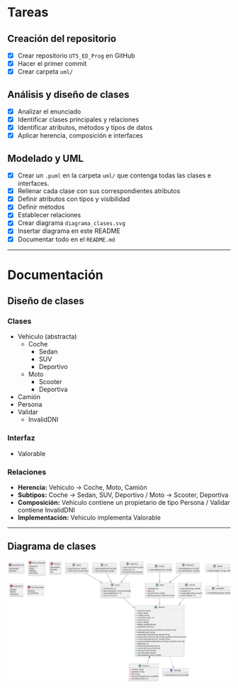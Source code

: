 # Tareas

## Creación del repositorio
- [x] Crear repositorio `UT5_ED_Prog` en GitHub
- [x] Hacer el primer commit
- [x] Crear carpeta `uml/`

## Análisis y diseño de clases
- [x] Analizar el enunciado
- [x] Identificar clases principales y relaciones
- [x] Identificar atributos, métodos y tipos de datos
- [x] Aplicar herencia, composición e interfaces

## Modelado y UML
- [x] Crear un `.puml` en la carpeta `uml/` que contenga todas las clases e interfaces.
- [x] Rellenar cada clase con sus correspondientes atributos
- [x] Definir atributos con tipos y visibilidad
- [x] Definir métodos
- [x] Establecer relaciones
- [x] Crear diagrama `diagrama_clases.svg`
- [x] Insertar diagrama en este README
- [x] Documentar todo en el `README.md`
---
# Documentación

## Diseño de clases

### Clases
- Vehiculo (abstracta)
  - Coche
    - Sedan
    - SUV
    - Deportivo
  - Moto
    - Scooter
    - Deportiva
- Camión
- Persona
- Validar
  - InvalidDNI

### Interfaz
- Valorable

### Relaciones
- **Herencia:** Vehiculo → Coche, Moto, Camión
- **Subtipos:** Coche → Sedan, SUV, Deportivo / Moto → Scooter, Deportiva
- **Composición:** Vehiculo contiene un propietario de tipo Persona / Validar contiene InvalidDNI
- **Implementación:** Vehiculo implementa Valorable

---

## Diagrama de clases
![Diagrama de clases](uml/diagrama_clases.svg)

